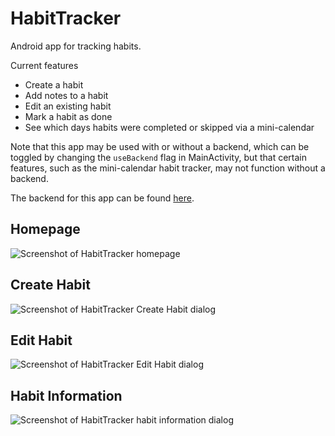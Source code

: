 # HabitTracker
Android app for tracking habits.

Current features
* Create a habit
* Add notes to a habit
* Edit an existing habit
* Mark a habit as done
* See which days habits were completed or skipped via a mini-calendar

Note that this app may be used with or without a backend, which can be toggled by changing the `useBackend` flag in MainActivity, but that certain features, such as the mini-calendar habit tracker, may not function without a backend.

The backend for this app can be found [here](https://github.com/Shiyuan-Huang-23/habit_tracker_backend).

## Homepage
![Screenshot of HabitTracker homepage](app/src/main/res/screenshots/homepage.jpg)
## Create Habit
![Screenshot of HabitTracker Create Habit dialog](app/src/main/res/screenshots/create_habit.jpg)
## Edit Habit
![Screenshot of HabitTracker Edit Habit dialog](app/src/main/res/screenshots/edit_habit.jpg)
## Habit Information
![Screenshot of HabitTracker habit information dialog](app/src/main/res/screenshots/habit_calendar.jpg)
